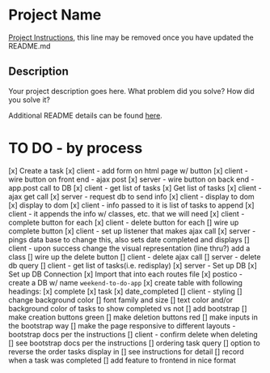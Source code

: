 # Project Name

[Project Instructions](./INSTRUCTIONS.md), this line may be removed once you have updated the README.md

## Description

Your project description goes here. What problem did you solve? How did you solve it?

Additional README details can be found [here](https://github.com/PrimeAcademy/readme-template/blob/master/README.md).

# TO DO - by process
[x] Create a task
    [x] client - add form on html page w/ button
    [x] client - wire button on front end - ajax post
    [x] server - wire button on back end - app.post call to DB
    [x] client - get list of tasks
[x] Get list of tasks
    [x] client - ajax get call
    [x] server - request db to send info
    [x] client - display to dom
[x] display to dom
    [x] client - info passed to it is list of tasks to append
    [x] client - it appends the info w/ classes, etc. that we will need
    [x] client - complete button for each
    [x] client - delete button for each
[] wire up complete button
    [x] client - set up listener that makes ajax call
    [x] server - pings data base to change this, also sets date completed and displays 
    [] client - upon success change the visual representation (line thru?) add a class
[] wire up the delete button
    [] client - delete ajax call
    [] server - delete db query
    [] client - get list of tasks(i.e. redisplay)
[x] server - Set up DB
    [x] Set up DB Connection
    [x] Import that into each routes file
    [x] postico - create a DB w/ name `weekend-to-do-app`
        [x] create table with following headings:
            [x] complete
            [x] task
            [x] date_completed
[] client - styling
    [] change background color
    [] font family and size
    [] text color and/or background color of tasks to show completed vs not
    [] add bootstrap 
        [] make creation buttons green
        [] make deletion buttons red
        [] make inputs in the bootstrap way
        [] make the page responsive to different layouts - bootstrap docs per the instructions
[] client - confirm delete when deleting
    [] see bootstrap docs per the instructions
[] ordering task query
    [] option to reverse the order tasks display in
    [] see instructions for detail
[] record when a task was completed
    [] add feature to frontend in nice format
